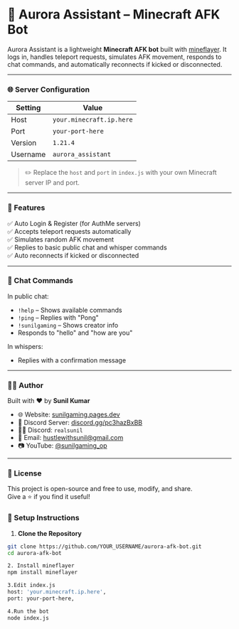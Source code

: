 # 🤖 Aurora Assistant – Minecraft AFK Bot

Aurora Assistant is a lightweight **Minecraft AFK bot** built with [mineflayer](https://github.com/PrismarineJS/mineflayer). It logs in, handles teleport requests, simulates AFK movement, responds to chat commands, and automatically reconnects if kicked or disconnected.

---

### 🌐 Server Configuration

| Setting    | Value                      |
|-----------|----------------------------|
| Host      | `your.minecraft.ip.here`   |
| Port      | `your-port-here`           |
| Version   | `1.21.4`                   |
| Username  | `aurora_assistant`         |

> ✏️ Replace the `host` and `port` in `index.js` with your own Minecraft server IP and port.

---

### 🧠 Features

✅ Auto Login & Register (for AuthMe servers)  
✅ Accepts teleport requests automatically  
✅ Simulates random AFK movement  
✅ Replies to basic public chat and whisper commands  
✅ Auto reconnects if kicked or disconnected

---

### 💬 Chat Commands

In public chat:
- `!help` – Shows available commands
- `!ping` – Replies with "Pong"
- `!sunilgaming` – Shows creator info
- Responds to "hello" and "how are you"

In whispers:
- Replies with a confirmation message

---

### 🧑‍💻 Author

Built with ❤️ by **Sunil Kumar**

- 🌐 Website: [sunilgaming.pages.dev](https://sunilgaming.pages.dev)  
- 💬 Discord Server: [discord.gg/pc3hazBxBB](https://discord.gg/pc3hazBxBB)  
- 🧑‍💻 Discord: `realsunil`  
- 📧 Email: hustlewithsunil@gmail.com  
- 📷 YouTube: [@sunilgaming_op](https://youtube.com/@sunilgaming_op)

---

### 📜 License

This project is open-source and free to use, modify, and share.  
Give a ⭐ if you find it useful!

### 🔧 Setup Instructions

1. **Clone the Repository**

```bash
git clone https://github.com/YOUR_USERNAME/aurora-afk-bot.git
cd aurora-afk-bot

2. Install mineflayer
npm install mineflayer

3.Edit index.js
host: 'your.minecraft.ip.here',
port: your-port-here,

4.Run the bot
node index.js


